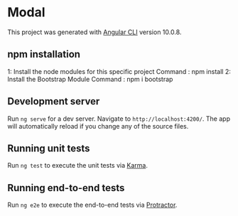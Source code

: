 # Modal

This project was generated with [Angular CLI](https://github.com/angular/angular-cli) version 10.0.8.

## npm installation
1: Install the node modules for this specific project 
   Command : npm install
2: Install the Bootstrap Module
   Command : npm i bootstrap

## Development server

Run `ng serve` for a dev server. Navigate to `http://localhost:4200/`. The app will automatically reload if you change any of the source files.

## Running unit tests

Run `ng test` to execute the unit tests via [Karma](https://karma-runner.github.io).

## Running end-to-end tests

Run `ng e2e` to execute the end-to-end tests via [Protractor](http://www.protractortest.org/).


